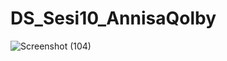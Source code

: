 # DS_Sesi10_AnnisaQolby
![Screenshot (104)](https://github.com/annisanqolby/DS_Sesi10_AnnisaQolby/assets/159538464/c3a688e5-836a-4171-899a-3d6b86aa94dc)
